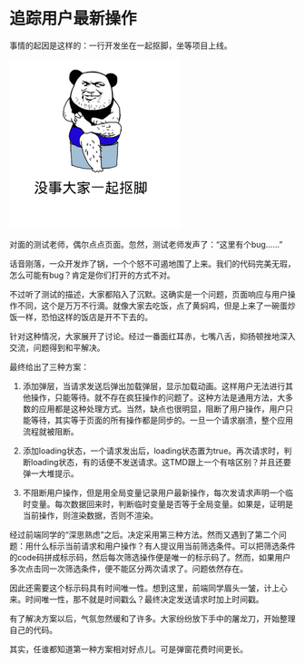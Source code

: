 # 追踪用户最新操作

事情的起因是这样的：一行开发坐在一起抠脚，坐等项目上线。

![koujiao.gif](./img/koujiao.gif)

对面的测试老师，偶尔点点页面。忽然，测试老师发声了：“这里有个bug……”

话音刚落，一众开发炸了锅，一个个怒不可遏地围了上来。我们的代码完美无瑕，怎么可能有bug？肯定是你们打开的方式不对。

不过听了测试的描述，大家都陷入了沉默。这确实是一个问题，页面响应与用户操作不同，这个是万万不行滴。就像大家去吃饭，点了黄焖鸡，但是上来了一碗蛋炒饭一样，恐怕这样的饭店是开不下去的。

针对这种情况，大家展开了讨论。经过一番面红耳赤，七嘴八舌，抑扬顿挫地深入交流，问题得到和平解决。

最终给出了三种方案：

1. 添加弹层，当请求发送后弹出加载弹层，显示加载动画。这样用户无法进行其他操作，只能等待。就不存在疯狂操作的问题了。这种方法是通用方法，大多数的应用都是这种处理方式。当然，缺点也很明显，阻断了用户操作，用户只能等待，其实等于页面的所有操作都是同步的。一旦一个请求崩溃，整个应用流程就被阻断。

2. 添加loading状态，一个请求发出后，loading状态置为true。再次请求时，判断loading状态，有的话便不发送请求。这TMD跟上一个有啥区别？并且还要弹一大堆提示。

3. 不阻断用户操作，但是用全局变量记录用户最新操作，每次发请求声明一个临时变量。每次数据回来时，判断临时变量是否等于全局变量。如果是，证明是当前操作，则渲染数据，否则不渲染。

经过前端同学的“深思熟虑”之后。决定采用第三种方法。然而又遇到了第二个问题：用什么标示当前请求和用户操作？有人提议用当前筛选条件。可以把筛选条件的code码拼成标示码，然后每次筛选操作便是唯一的标示码了。然而，如果用户多次点击同一次筛选条件，便不能区分两次请求了。问题依然存在。

因此还需要这个标示码具有时间唯一性。想到这里，前端同学眉头一皱，计上心来。时间唯一性，那不就是时间戳么？最终决定发送请求时加上时间戳。

有了解决方案以后，气氛忽然缓和了许多。大家纷纷放下手中的屠龙刀，开始整理自己的代码。

其实，任谁都知道第一种方案相对好点儿。可是弹窗花费时间更长。
